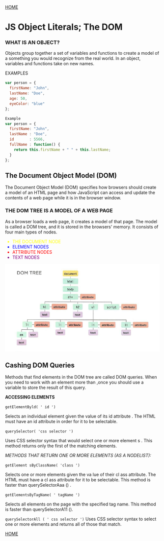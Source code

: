 [HOME](https://mousasbbah.github.io/reading-notes/)



# JS Object Literals; The DOM

### WHAT IS AN OBJECT?
Objects group together a set of variables and functions to create a model
of a something you would recognize from the real world. In an object,
variables and functions take on new names.

EXAMPLES

```js
var person = {
  firstName: "John",
  lastName: "Doe",
  age: 50,
  eyeColor: "blue"
};
```
```js
Example
var person = {
  firstName: "John",
  lastName : "Doe",
  id       : 5566,
  fullName : function() {
    return this.firstName + " " + this.lastName;
  }
};
```



## The Document Object Model (**DOM**)
The Document Object Model (DOM) specifies
how browsers should create a model of an HTML
page and how JavaScript can access and update the
contents of a web page while it is in the browser window.
### THE DOM TREE IS A MODEL OF A WEB PAGE

As a browser loads a web page, it creates a model of that page.
The model is called a DOM tree, and it is stored in the browsers' memory.
It consists of four main types of nodes.
<style>
.doc{
    color : yellow ;

}
.elem{color:blue}
.att{color: red}
.text{color:purple}
</style>
<ul>
<li class = "doc"> THE DOCUMENT NODE</li>
<li class = "elem"> ELEMENT NODES</li>
<li class ="att"> ATTRIBUTE NODES</li>
<li class="text"> TEXT NODES</li>
</ul>

![docTree](image/domTree.bmp)

## Cashing DOM Queries

Methods that find elements in the DOM tree are called DOM queries. 
When you need to work with an element more than ,once you should 
use a variable to store the result of this query. 

**ACCESSING ELEMENTS**

``getElementByld( ' id ')``


Selects an individual element given the value of its id attribute .
The HTML must have an id attribute in order for it to be selectable.



``querySelector( 'css selector ')``


Uses CSS selector syntax that would select one or more element s .
This method returns only the first of the matching elements.



*METHODS THAT RETURN ONE OR MORE ELEMENTS (AS A NODELIST):*


`getElement sByClassName( 'class ')`

Selects one or more elements given the va lue of their cl ass attribute.
The HTML must have a cl ass attribute for it to be selectable.
This method is faster than querySelectorAaa () .

`getElementsByTagName( ' tagName ')`

Selects all elements on the page with the specified tag name.
This method is faster than querySelectorA11 ().

`querySelectorAll ( ' css selector ')`
Uses CSS selector syntax to select one or more elements and returns all
of those that match.


[HOME](https://mousasbbah.github.io/reading-notes/)